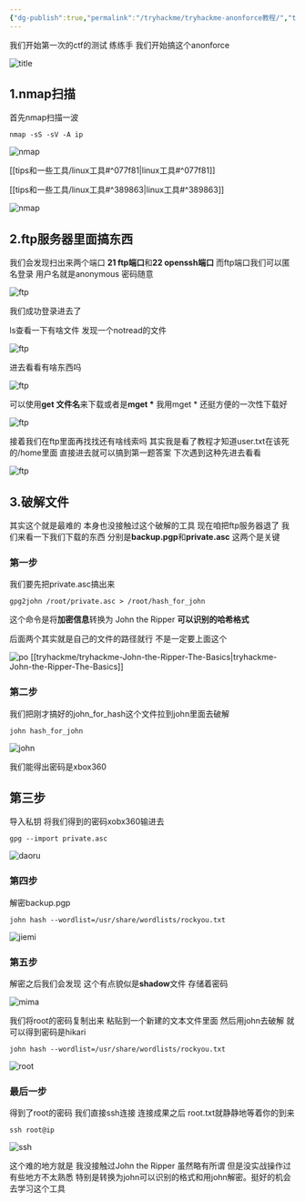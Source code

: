 ```yaml
---
{"dg-publish":true,"permalink":"/tryhackme/tryhackme-anonforce教程/","title":"anonforce教程","tags":["ctf","linux","密码破解","#tryhackme"]}
---
```


我们开始第一次的ctf的测试 练练手 我们开始搞这个anonforce

![title](/img/user/images/anonforce/title.png)

## 1.nmap扫描
首先nmap扫描一波

```
nmap -sS -sV -A ip
```

![nmap](/img/user/images/anonforce/nmap1.png)

[[tips和一些工具/linux工具#^077f81\|linux工具#^077f81]]

[[tips和一些工具/linux工具#^389863\|linux工具#^389863]]

![nmap](/img/user/images/anonforce/nmap2.png)


## 2.ftp服务器里面搞东西
我们会发现扫出来两个端口 **21 ftp端口**和**22 openssh端口**
而ftp端口我们可以匿名登录 用户名就是anonymous 密码随意 

![ftp](/img/user/images/anonforce/ftplogin.png)

我们成功登录进去了


ls查看一下有啥文件 发现一个notread的文件 

![ftp](/img/user/images/anonforce/ftplook.png)

进去看看有啥东西吗

![ftp](/img/user/images/anonforce/ftpcd.png)

可以使用**get 文件名**来下载或者是<strong>mget *</strong>
我用mget * 还挺方便的一次性下载好

![ftp](/img/user/images/anonforce/mget.png)

接着我们在ftp里面再找找还有啥线索吗 其实我是看了教程才知道user.txt在该死的/home里面 直接进去就可以搞到第一题答案 下次遇到这种先进去看看

![ftp](/img/user/images/anonforce/home.png)

## 3.破解文件
其实这个就是最难的 本身也没接触过这个破解的工具
现在咱把ftp服务器退了 我们来看一下我们下载的东西 分别是**backup.pgp**和**private.asc** 这两个是关键
### 第一步
我们要先把private.asc搞出来 

```
gpg2john /root/private.asc > /root/hash_for_john
```

这个命令是将**加密信息**转换为 John the Ripper **可以识别的哈希格式**

后面两个其实就是自己的文件的路径就行 不是一定要上面这个 

![po](/img/user/images/anonforce/john.png)
[[tryhackme/tryhackme-John-the-Ripper-The-Basics\|tryhackme-John-the-Ripper-The-Basics]]
### 第二步
我们把刚才搞好的john_for_hash这个文件拉到john里面去破解

```
john hash_for_john
```
![john](/img/user/images/anonforce/johnhaxi.png)

我们能得出密码是xbox360

## 第三步
导入私钥 将我们得到的密码xobx360输进去

```
gpg --import private.asc
```

![daoru](/img/user/images/anonforce/import.png)

### 第四步
解密backup.pgp 

```
john hash --wordlist=/usr/share/wordlists/rockyou.txt
```

![jiemi](/img/user/images/anonforce/jieimi.png)

### 第五步
解密之后我们会发现 这个有点貌似是**shadow**文件 存储着密码

![mima](/img/user/images/anonforce/pgp.png)

我们将root的密码复制出来 粘贴到一个新建的文本文件里面 然后用john去破解 就可以得到密码是hikari

```
john hash --wordlist=/usr/share/wordlists/rockyou.txt
```

![root](/img/user/images/anonforce/jieimi.png)

### 最后一步 
得到了root的密码 我们直接ssh连接 连接成果之后 root.txt就静静地等着你的到来

```
ssh root@ip
```
![ssh](/img/user/images/anonforce/root.png)

这个难的地方就是 我没接触过John the Ripper 虽然略有所谓 但是没实战操作过 有些地方不太熟悉 特别是转换为john可以识别的格式和用john解密。挺好的机会去学习这个工具




